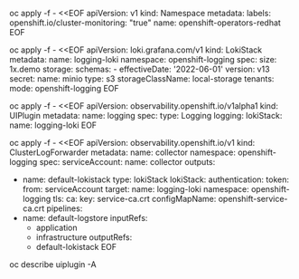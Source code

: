 oc apply -f - <<EOF
apiVersion: v1
kind: Namespace
metadata:
  labels:
    openshift.io/cluster-monitoring: "true"
  name: openshift-operators-redhat
EOF

oc apply -f - <<EOF
apiVersion: loki.grafana.com/v1
kind: LokiStack
metadata:
  name: logging-loki
  namespace: openshift-logging
spec:
  size: 1x.demo
  storage:
    schemas:
    - effectiveDate: '2022-06-01'
      version: v13
    secret:
      name: minio
      type: s3
  storageClassName: local-storage
  tenants:
    mode: openshift-logging
EOF

oc apply -f - <<EOF
apiVersion: observability.openshift.io/v1alpha1
kind: UIPlugin
metadata:
  name: logging
spec:
  type: Logging
  logging:
    lokiStack:
      name: logging-loki
EOF

oc apply -f - <<EOF 
apiVersion: observability.openshift.io/v1
kind: ClusterLogForwarder
metadata:
  name: collector
  namespace: openshift-logging
spec:
  serviceAccount:
    name: collector
  outputs:
  - name: default-lokistack
    type: lokiStack
    lokiStack:
      authentication:
        token:
          from: serviceAccount
      target:
        name: logging-loki
        namespace: openshift-logging
    tls:
      ca:
        key: service-ca.crt
        configMapName: openshift-service-ca.crt
  pipelines:
  - name: default-logstore
    inputRefs:
    - application
    - infrastructure
    outputRefs:
    - default-lokistack
EOF


oc describe uiplugin -A
